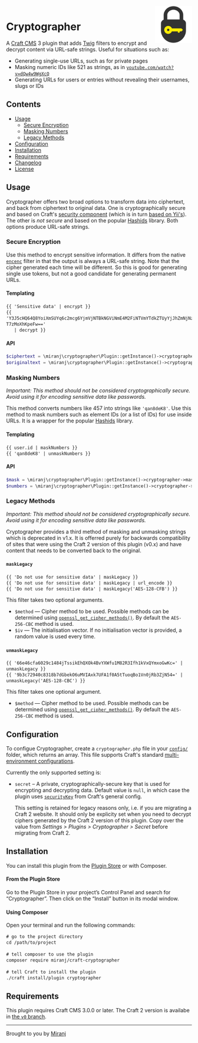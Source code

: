 <img align="right" src="./src/icon.svg" width="100" height="100" alt="Cryptographer icon">

Cryptographer
=============

A [Craft CMS][] 3 plugin that adds [Twig][] filters to encrypt and decrypt content via URL-safe strings. Useful for situations such as:

- Generating single-use URLs, such as for private pages
- Masking numeric IDs like 521 as strings, as in [`youtube.com/watch?v=dQw4w9WgXcQ`][yt]
- Generating URLs for users or entries without revealing their usernames, slugs or IDs

[craft cms]:https://craftcms.com/
[twig]:https://twig.symfony.com/
[yt]:https://youtube.com/watch?v=dQw4w9WgXcQ



Contents
--------
- [Usage](#usage)
  - [Secure Encryption](#secure-encryption)
  - [Masking Numbers](#masking-numbers)
  - [Legacy Methods](#legacy-methods)
- [Configuration](#configuration)
- [Installation](#installation)
- [Requirements](#requirements)
- [Changelog](./CHANGELOG.md)
- [License](./LICENSE)



Usage
-----

Cryptographer offers two broad options to transform data into ciphertext, and back from ciphertext to original data. One is cryptographically secure and based on Craft's [security component][cs1] (which is in turn [based on Yii's][ys1]). The other is _not secure_ and based on the popular [Hashids][] library. Both options produce URL-safe strings.

[hashids]:https://hashids.org/php/
[cs1]:https://docs.craftcms.com/api/v3/craft-services-security.html
[ys1]:https://www.yiiframework.com/doc/guide/2.0/en/security-cryptography



### Secure Encryption

Use this method to encrypt sensitive information. It differs from the native [`encenc`][enc] filter in that the output is always a URL-safe string. Note that the cipher generated each time will be different. So this is good for generating single use tokens, but not a good candidate for generating permanent URLs.

[enc]:https://docs.craftcms.com/v3/dev/filters.html#encenc

#### Templating
```twig
{{ 'Sensitive data' | encrypt }}
{{ 'Y3J5cHQ64Q8YoiXmSUYq6c2mcg6YjmVjNTBkNGViNmE4M2FiNTVmYTdkZTUyYjJhZmNjNzY5NWRiNDc5M2ExNzRhZTE1ZWZmMjU2NzFkMDNhMzEyZWIX9Rj4f4vOKB2XCljjXha3aKfJw4c6D-T7zMoXhKpeFw=='
   | decrypt }}
```

#### API
```php
$ciphertext = \miranj\cryptographer\Plugin::getInstance()->cryptographer->encrypt('Sensitive data');
$originaltext = \miranj\cryptographer\Plugin::getInstance()->cryptographer->decrypt($ciphertext);
```



### Masking Numbers

_Important: This method should not be considered cryptographically secure. Avoid using it for encoding sensitive data like passwords._

This method converts numbers like 457 into strings like `'qan8deK8'`. Use this method to mask numbers such as element IDs (or a list of IDs) for use inside URLs. It is a wrapper for the popular [Hashids][] library.

#### Templating
```twig
{{ user.id | maskNumbers }}
{{ 'qan8deK8' | unmaskNumbers }}
```

#### API
```php
$mask = \miranj\cryptographer\Plugin::getInstance()->cryptographer->maskNumbers([521]);
$numbers = \miranj\cryptographer\Plugin::getInstance()->cryptographer->unmaskNumbers('qan8deK8');
```



### Legacy Methods

_Important: This method should not be considered cryptographically secure. Avoid using it for encoding sensitive data like passwords._

Cryptographer provides a third method of masking and unmasking strings which is deprecated in v1.x. It is offerred purely for backwards compatibility of sites that were using the Craft 2 version of this plugin (v0.x) and have content that needs to be converted back to the original. 

#### `maskLegacy`

```twig
{{ 'Do not use for sensitive data' | maskLegacy }}
{{ 'Do not use for sensitive data' | maskLegacy | url_encode }}
{{ 'Do not use for sensitive data' | maskLegacy('AES-128-CFB') }}
```

This filter takes two optional arguments.

- `$method` — Cipher method to be used. Possible methods can be determined using [`openssl_get_cipher_methods()`][methods]. By default the `AES-256-CBC` method is used.
- `$iv` — The initialisation vector. If no initialisation vector is provided, a random value is used every time.

[methods]: http://php.net/manual/en/function.openssl-get-cipher-methods.php

#### `unmaskLegacy`

```twig
{{ '66e46cfa6029c1484jTssikEhQXOk4BvYXWfu1M82R3Ifh1kVxQYmxoGwKc=' | unmaskLegacy }}
{{ '9b3c72940c8318b7dGbekO6uMVIAxk7UFA1f0A5tTuoqBo1Vn0jRb3ZjN54=' | unmaskLegacy('AES-128-CBC') }}
```

This filter takes one optional argument.

- `$method` — Cipher method to be used. Possible methods can be determined using [`openssl_get_cipher_methods()`][methods]. By default the `AES-256-CBC` method is used.



Configuration
-------------

To configue Cryptographer, create a `cryptographer.php` file in your [`config/`][config] folder, which returns an array. This file supports Craft's standard [multi-environment configurations][multi].

[config]:https://docs.craftcms.com/v3/config/
[multi]:https://docs.craftcms.com/v3/config/environments.html#multi-environment-configs

Currently the only supported setting is:

-  `secret` – A private, cryptographically-secure key that is used for encrypting and decrypting data. Default value is `null`, in which case the plugin uses [`securityKey`](sk) from Craft's general config.
   
   This setting is retained for legacy reasons only, i.e. if you are migrating a Craft 2 website. It should only be explicity set when you need to decrypt ciphers generated by the Craft 2 version of this plugin. Copy over the value from _Settings > Plugins > Cryptographer > Secret_ before migrating from Craft 2.

[sk]:https://docs.craftcms.com/v3/config/config-settings.html#securitykey



Installation
------------

You can install this plugin from the [Plugin Store][ps] or with Composer.

[ps]:https://plugins.craftcms.com/cryptographer

#### From the Plugin Store
Go to the Plugin Store in your project’s Control Panel and search for “Cryptographer”.
Then click on the “Install” button in its modal window.

#### Using Composer
Open your terminal and run the following commands:

    # go to the project directory
    cd /path/to/project
    
    # tell composer to use the plugin
    composer require miranj/craft-cryptographer
    
    # tell Craft to install the plugin
    ./craft install/plugin cryptographer
    



Requirements
------------
This plugin requires Craft CMS 3.0.0 or later. The Craft 2 version is availabe in [the `v0` branch](https://github.com/miranj/craft-cryptographer/tree/v0).



---

Brought to you by [Miranj](https://miranj.in/)
